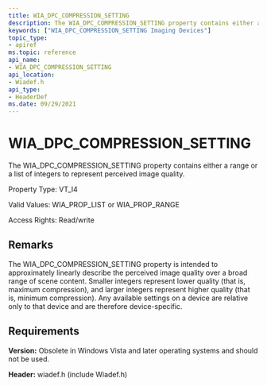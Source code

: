 ```yaml
---
title: WIA_DPC_COMPRESSION_SETTING
description: The WIA_DPC_COMPRESSION_SETTING property contains either a range or a list of integers to represent perceived image quality.
keywords: ["WIA_DPC_COMPRESSION_SETTING Imaging Devices"]
topic_type:
- apiref
ms.topic: reference
api_name:
- WIA_DPC_COMPRESSION_SETTING
api_location:
- Wiadef.h
api_type:
- HeaderDef
ms.date: 09/29/2021
---
```


# WIA_DPC_COMPRESSION_SETTING

The WIA_DPC_COMPRESSION_SETTING property contains either a range or a list of integers to represent perceived image quality.

Property Type: VT_I4

Valid Values: WIA_PROP_LIST or WIA_PROP_RANGE

Access Rights: Read/write

## Remarks

The WIA_DPC_COMPRESSION_SETTING property is intended to approximately linearly describe the perceived image quality over a broad range of scene content. Smaller integers represent lower quality (that is, maximum compression), and larger integers represent higher quality (that is, minimum compression). Any available settings on a device are relative only to that device and are therefore device-specific.

## Requirements

**Version:** Obsolete in Windows Vista and later operating systems and should not be used.

**Header:** wiadef.h (include Wiadef.h)
